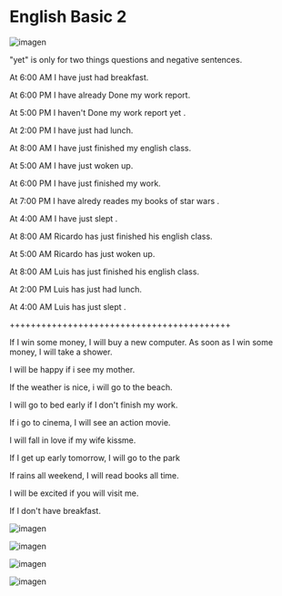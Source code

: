 
# English Basic 2

![imagen](https://user-images.githubusercontent.com/31891276/140053812-812d44c5-314d-4476-8b3f-c787d9dfc21b.png)

"yet" is only for two things questions and negative sentences.

At 6:00 AM I have just had breakfast.

At 6:00 PM I have already Done my work report.

At 5:00 PM I haven't Done my work report yet .

At 2:00 PM I have just had lunch.

At 8:00 AM I have just finished my english class.

At 5:00 AM I have just woken up.

At 6:00 PM I have just finished my work.

At 7:00 PM I have alredy reades my books of star wars .

At 4:00 AM I have just slept .

At 8:00 AM Ricardo has just finished his english class.

At 5:00 AM Ricardo has just woken up.

At 8:00 AM Luis has just finished his english class.

At 2:00 PM Luis has just had lunch.

At 4:00 AM Luis has just slept .


++++++++++++++++++++++++++++++++++++++++++

If I win some money, I will buy a new computer.      As soon as I win some money, I will take a shower.

I will be happy if i see my mother.   

If the weather is nice, i will go to the beach.

I will go to bed early if I don't finish my work.

If i go to cinema, I will see an action movie.

I will fall in love if my wife kissme.

If I get up early tomorrow, I will go to the park

If rains all weekend, I will read books all time.

I will be excited if you will visit me.

If I don't have breakfast.


![imagen](https://user-images.githubusercontent.com/31891276/140918600-50d182ac-06d5-42e2-a39f-cbc00ff4567b.png)

![imagen](https://user-images.githubusercontent.com/31891276/140919017-a0b32ce6-0bfc-4b99-a2fd-c4573e39c264.png)


![imagen](https://user-images.githubusercontent.com/31891276/140919460-c3bf00f6-87b8-45fe-a75c-f1173ca759f4.png)


![imagen](https://user-images.githubusercontent.com/31891276/141107750-7f8523a6-1900-48fd-97ac-2b7734077520.png)




